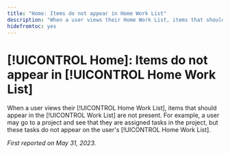 ```yaml
---
title: "Home: Items do not appear in Home Work List"
description: "When a user views their Home Work List, items that should appear in the Work List are not present. For example, a user may go to a project and see that they are assigned tasks in the project, but these tasks do not appear on the user's Home Work List."
hidefromtoc: yes
---
```


# [!UICONTROL Home]: Items do not appear in [!UICONTROL Home Work List]

When a user views their [!UICONTROL Home Work List], items that should appear in the [!UICONTROL Work List] are not present. For example, a user may go to a project and see that they are assigned tasks in the project, but these tasks do not appear on the user's [!UICONTROL Home Work List].

_First reported on May 31, 2023._

